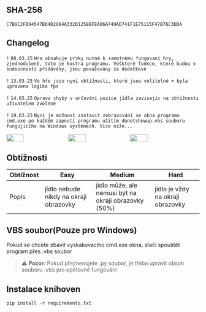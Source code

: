 
## SHA-256
```SHA-256
C7B9C2FB94547BD4D2964A332D1258BFEA06A749AD741F1E75115F47B76C3DDA
```

## Changelog

`!` `08.03.25` `Hra obsahuje prvky nutné k samotnému fungovaní hry, zjednodušeně, toto je kostra programu. Veškteré funkce, které budou v budoucnosti přidávány, jsou považovány za dodatkové`

`!` `13.03.25` `Ve hře jsou nyní obtížnosti, které jsou volitelné + byla upravena logika fps`

`!` `14.03.25` `Oprava chyby v určování pozice jídla zavisejíc na obtížnosti uživatelem zvolené`

`!` `19.03.25` `Nyní je možnost zastavit zobrazování se okna programu cmd.exe po každém zapnutí programu užitím donotshowup.vbs souboru fungujicího na Windows systémech. Více níže...`

<div style="display: flex; gap: 10px;">
    <img src="https://github.com/Jak0ub/PyGame/blob/main/img/1.png" width="30%" height="40%">
    <img src="https://github.com/Jak0ub/PyGame/blob/main/img/2.png" width="30%" height="40%">
    <img src="https://github.com/Jak0ub/PyGame/blob/main/img/3.png" width="30%" height="40%">
</div>

## Obtížnosti

| Obtížnost | Easy  | Medium  | Hard |
| ------- | --- | --- | --- |
| Popis | jídlo nebude nikdy na okraji obrazovky | jídlo může, ale nemusí být na okraji obrazovky (50%) | jídlo je vždy na okraji obrazovky |

## VBS soubor(Pouze pro Windows)

Pokud se chcete zbavit vyskakovacího cmd.exe okna, stačí spouštět program přes .vbs soubor
> ⚠️ **Pozor:**
> Pokud přejmenujete .py soubor, je třeba upravit obsah souboru .vbs pro opětovné fungování



## Instalace knihoven

```
pip install -r requirements.txt
```
